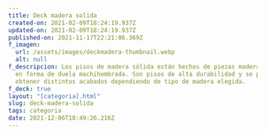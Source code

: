 ```yaml
---
title: Deck madera solida
created-on: 2021-02-09T18:24:19.937Z
updated-on: 2021-02-09T18:24:19.937Z
published-on: 2021-11-17T22:21:06.369Z
f_imagen:
  url: /assets/images/deckmadera-thumbnail.webp
  alt: null
f_descripcion: Los pisos de madera sólida están hechos de piezas madera natural
  en forma de duela machihembrada. Son pisos de alta durabilidad y se pueden
  obtener distintos acabados dependiendo de tipo de madera elegida.
f_deck: true
layout: "[categoria].html"
slug: deck-madera-solida
tags: categoria
date: 2021-12-06T18:49:26.216Z
---
```

